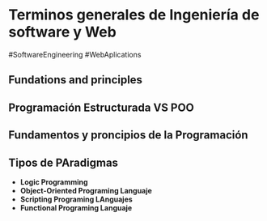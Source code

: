 # Terminos generales de Ingeniería de software y Web
#SoftwareEngineering   #WebAplications 
## Fundations and principles

## Programación Estructurada VS POO

## Fundamentos y proncipios de la Programación

## Tipos de PAradigmas
- **Logic Programming**
- **Object-Oriented Programing Languaje**
- **Scripting Programing LAnguajes**
- **Functional Programing Languaje**

